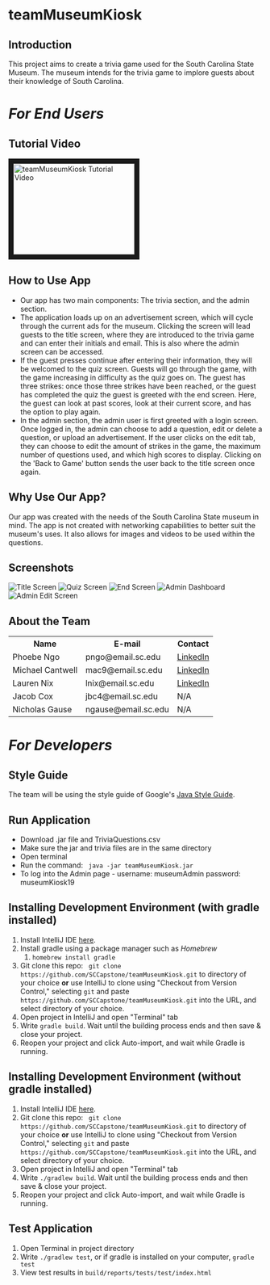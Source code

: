 # teamMuseumKiosk  
## Introduction  
This project aims to create a trivia game used for the South Carolina State Museum. The museum intends for the trivia game to implore guests about their knowledge of South Carolina.  

# _For End Users_
## Tutorial Video
<a href="http://www.youtube.com/watch?feature=player_embedded&v=NpEaa2P7qZI
" target="_blank"><img src="http://img.youtube.com/vi/NpEaa2P7qZI/0.jpg" 
alt="teamMuseumKiosk Tutorial Video" width="240" height="180" border="10" /></a>
## How to Use App
* Our app has two main components: The trivia section, and the admin section.
* The application loads up on an advertisement screen, which will cycle through the current ads for the museum.
Clicking the screen will lead guests to the title screen, where they are introduced to the trivia game and can enter their initials and email. This is also where the admin screen can be accessed. 
* If the guest presses continue after entering their information, they will be welcomed to the quiz screen. Guests will go through the game, with the game increasing in difficulty as the quiz goes on. The guest has three strikes: once those three strikes have been reached, or the guest has completed the quiz the guest is greeted with the end screen. Here, the guest can look at past scores, look at their current score, and has the option to play again.
* In the admin section, the admin user is first greeted with a login screen. Once logged in, the admin can choose to add a question, edit or delete a question, or upload an advertisement. If the user clicks on the edit tab, they can choose to edit the amount of strikes in the game, the maximum number of questions used, and which high scores to display. Clicking on the 'Back to Game' button sends the user back to the title screen once again.

## Why Use Our App?
Our app was created with the needs of the South Carolina State museum in mind. The app is not created with networking capabilities to better suit the museum's uses. It also allows for images and videos to be used within the questions.

## Screenshots
![Title Screen](https://user-images.githubusercontent.com/22942073/56668371-6dc3bb80-667d-11e9-9490-a751811b9432.png "Title Screen")
![Quiz Screen](https://user-images.githubusercontent.com/22942073/56668381-70261580-667d-11e9-8e59-ffb28cf5147c.png "Quiz Screen")
![End Screen](https://user-images.githubusercontent.com/22942073/56668651-e4f94f80-667d-11e9-8f18-ce297103e17d.png "End Screen")
![Admin Dashboard](https://user-images.githubusercontent.com/22942073/56668368-6bf9f800-667d-11e9-87ea-96e53e5054c9.png "Admin Dashboard")
![Admin Edit Screen](https://user-images.githubusercontent.com/22942073/56668655-e6c31300-667d-11e9-8a36-c8b577283f11.png "Admin Edit Screen")


## About the Team
<table>
    <tbody>
      <tr>
        <th>Name</th>
        <th>E-mail</th>
        <th>Contact</th>
      </tr>
      <tr>
        <td>Phoebe Ngo</td>
        <td>pngo@email.sc.edu</td>
        <td><a href="https://www.linkedin.com/in/phoebe-ngo-1230ba106/">LinkedIn</a></td>
      </tr>
       <tr>
        <td>Michael Cantwell</td>
        <td>mac9@email.sc.edu</td>
        <td><a href="https://www.linkedin.com/in/michaelcantwell4/">LinkedIn</a></td>
      </tr>
       <tr>
        <td>Lauren Nix</td>
        <td>lnix@email.sc.edu</td>
        <td><a href="https://www.linkedin.com/in/lauren-nix-314074135/">LinkedIn</a></td>
      </tr>
      <tr>
        <td>Jacob Cox</td>
        <td>jbc4@email.sc.edu</td>
        <td>N/A</td>
      </tr>
      <tr>
        <td>Nicholas Gause</td>
        <td>ngause@email.sc.edu</td>
        <td>N/A</td>
      </tr>
    </tbody>
</table>

# _For Developers_
## Style Guide  
The team will be using the style guide of Google's <a href="google.github.io/styleguide/javaguide.html"> Java Style Guide</a>. 

## Run Application
* Download .jar file and TriviaQuestions.csv
* Make sure the jar and trivia files are in the same directory
* Open terminal
* Run the command:
``` java -jar teamMuseumKiosk.jar```
* To log into the Admin page - username: museumAdmin password: museumKiosk19

## Installing Development Environment (with gradle installed)
1. Install IntelliJ IDE <a href="https://www.jetbrains.com/idea/download"> here</a>. 
1. Install gradle using a package manager such as <i>Homebrew</i>
    1. ```homebrew install gradle```
1. Git clone this repo:
``` git clone https://github.com/SCCapstone/teamMuseumKiosk.git``` to directory of your choice
<b>or</b> use IntelliJ to clone using "Checkout from Version Control," selecting ```git``` and paste 
```https://github.com/SCCapstone/teamMuseumKiosk.git``` into the URL, and select directory of your choice.
1. Open project in IntelliJ and open "Terminal" tab
1. Write ```gradle build```. Wait until the building process ends and then save & close your project.
1. Reopen your project and click Auto-import, and wait while Gradle is running.

## Installing Development Environment (without gradle installed)
1. Install IntelliJ IDE <a href="https://www.jetbrains.com/idea/download"> here</a>. 
1. Git clone this repo:
``` git clone https://github.com/SCCapstone/teamMuseumKiosk.git``` to directory of your choice
<b>or</b> use IntelliJ to clone using "Checkout from Version Control," selecting ```git``` and paste 
```https://github.com/SCCapstone/teamMuseumKiosk.git``` into the URL, and select directory of your choice.
1. Open project in IntelliJ and open "Terminal" tab
1. Write ```./gradlew build```. Wait until the building process ends and then save & close your project.
1. Reopen your project and click Auto-import, and wait while Gradle is running.


## Test Application
1. Open Terminal in project directory
1. Write ```./gradlew test```, or if gradle is installed on your computer, ```gradle test```
1. View test results in ```build/reports/tests/test/index.html```
